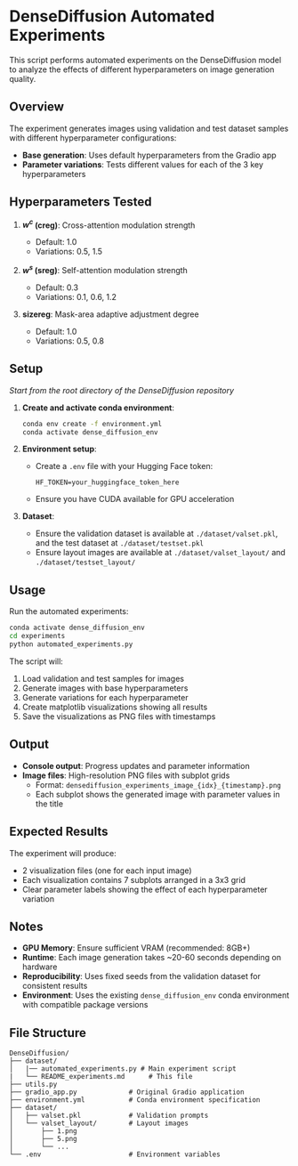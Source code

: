 # DenseDiffusion Automated Experiments

This script performs automated experiments on the DenseDiffusion model to analyze the effects of different hyperparameters on image generation quality.

## Overview

The experiment generates images using validation and test dataset samples with different hyperparameter configurations:

- **Base generation**: Uses default hyperparameters from the Gradio app
- **Parameter variations**: Tests different values for each of the 3 key hyperparameters

## Hyperparameters Tested

1. **$w^c$ (creg)**: Cross-attention modulation strength
   - Default: 1.0
   - Variations: 0.5, 1.5

2. **$w^s$ (sreg)**: Self-attention modulation strength  
   - Default: 0.3
   - Variations: 0.1, 0.6, 1.2

3. **sizereg**: Mask-area adaptive adjustment degree
   - Default: 1.0
   - Variations: 0.5, 0.8

## Setup

*Start from the root directory of the DenseDiffusion repository*

1. **Create and activate conda environment**:
   ```bash
   conda env create -f environment.yml
   conda activate dense_diffusion_env
   ```

2. **Environment setup**:
   - Create a `.env` file with your Hugging Face token:
     ```
     HF_TOKEN=your_huggingface_token_here
     ```
   - Ensure you have CUDA available for GPU acceleration

3. **Dataset**:
   - Ensure the validation dataset is available at `./dataset/valset.pkl`, and the test dataset at `./dataset/testset.pkl`
   - Ensure layout images are available at `./dataset/valset_layout/` and `./dataset/testset_layout/`

## Usage

Run the automated experiments:

```bash
conda activate dense_diffusion_env
cd experiments
python automated_experiments.py
```

The script will:
1. Load validation and test samples for images
2. Generate images with base hyperparameters
3. Generate variations for each hyperparameter
4. Create matplotlib visualizations showing all results
5. Save the visualizations as PNG files with timestamps

## Output

- **Console output**: Progress updates and parameter information
- **Image files**: High-resolution PNG files with subplot grids
  - Format: `densediffusion_experiments_image_{idx}_{timestamp}.png`
  - Each subplot shows the generated image with parameter values in the title

## Expected Results

The experiment will produce:
- 2 visualization files (one for each input image)
- Each visualization contains 7 subplots arranged in a 3x3 grid
- Clear parameter labels showing the effect of each hyperparameter variation

## Notes

- **GPU Memory**: Ensure sufficient VRAM (recommended: 8GB+)
- **Runtime**: Each image generation takes ~20-60 seconds depending on hardware
- **Reproducibility**: Uses fixed seeds from the validation dataset for consistent results
- **Environment**: Uses the existing `dense_diffusion_env` conda environment with compatible package versions

<!-- ## Troubleshooting

1. **CUDA out of memory**: Reduce batch size or use CPU (slower)
2. **Environment issues**: Ensure conda environment is activated
3. **Authentication errors**: Verify HF_TOKEN in .env file
4. **File not found**: Ensure dataset files are properly extracted -->

## File Structure

```
DenseDiffusion/
├── dataset/
│   |── automated_experiments.py # Main experiment script
|   └── README_experiments.md      # This file
├── utils.py
├── gradio_app.py             # Original Gradio application
├── environment.yml           # Conda environment specification
├── dataset/
│   ├── valset.pkl            # Validation prompts
│   └── valset_layout/        # Layout images
│       ├── 1.png
│       ├── 5.png
│       └── ...
└── .env                      # Environment variables
```
